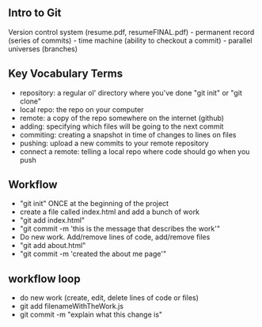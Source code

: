 Intro to Git
------------

Version control system (resume.pdf, resumeFINAL.pdf)
    - permanent record (series of commits)
    - time machine     (ability to checkout a commit)
    - parallel universes (branches)

## Key Vocabulary Terms
- repository: a regular ol' directory where you've done "git init" or "git clone"
- local repo: the repo on your computer 
- remote: a copy of the repo somewhere on the internet (github)
- adding: specifying which files will be going to the next commit
- commiting: creating a snapshot in time of changes to lines on files
- pushing: upload a new commits to your remote repository
- connect a remote: telling a local repo where code should go when you push

## Workflow
- "git init" ONCE at the beginning of the project
- create a file called index.html and add a bunch of work
- "git add index.html"
- "git commit -m 'this is the message that describes the work'"
- Do new work. Add/remove lines of code, add/remove files
- "git add about.html"
- "git commit -m 'created the about me page'"

## workflow loop
- do new work (create, edit, delete lines of code or files)
- git add filenameWithTheWork.js
- git commit -m "explain what this change is"
